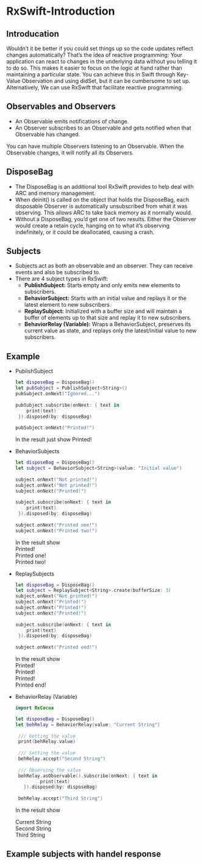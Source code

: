 # RxSwift-Introduction

 ## Introducation
 Wouldn’t it be better if you could set things up so the code updates reflect changes automatically? That’s the idea of reactive programming: Your application can react to changes in the underlying data without you telling it to do so. This makes it easier to focus on the logic at hand rather than maintaining a particular state.
You can achieve this in Swift through Key-Value Observation and using didSet, but it can be cumbersome to set up. Alternatively, We can use RxSwift that facilitate reactive programming.

 ## Observables and Observers
* An Observable emits notifications of change.
* An Observer subscribes to an Observable and gets notified when that Observable has changed.

You can have multiple Observers listening to an Observable. When the Observable changes, it will notify all its Observers.

## DisposeBag
* The DisposeBag is an additional tool RxSwift provides to help deal with ARC and memory management.
* When deinit() is called on the object that holds the DisposeBag, each disposable Observer is automatically unsubscribed from what it was observing. This allows ARC to take back memory as it normally would.
* Without a DisposeBag, you’d get one of two results. Either the Observer would create a retain cycle, hanging on to what it’s observing indefinitely, or it could be deallocated, causing a crash.

## Subjects
* Subjects act as both an observable and an observer. They can receive events and also be subscribed to.
* There are 4 subject types in RxSwift:
  - **PublishSubject:** Starts empty and only emits new elements to subscribers.
  - **BehaviorSubject:** Starts with an initial value and replays it or the latest element to new subscribers.
  - **ReplaySubject:** Initialized with a buffer size and will maintain a buffer of elements up to that size and replay it to new subscribers.
  - **BehaviorRelay (Variable):** Wraps a BehaviorSubject, preserves its current value as state, and replays only the latest/initial value to new subscribers.
  
 ## Example
 * PublishSubject
   ```swift
   let disposeBag = DisposeBag()
   let pubSubject = PublishSubject<String>()
   pubSubject.onNext("Ignored...")
  
   pubSubject.subscribe(onNext: { text in
       print(text)
    }).disposed(by: disposeBag)
    
   pubSubject.onNext("Printed!")
   ```
   In the result just show Printed!
   
 * BehaviorSubjects
   ```swift
   let disposeBag = DisposeBag()
   let subject = BehaviorSubject<String>(value: "Initial value")
  
   subject.onNext("Not printed!")
   subject.onNext("Not printed!")
   subject.onNext("Printed!")
  
   subject.subscribe(onNext: { text in
       print(text)
    }).disposed(by: disposeBag)
  
   subject.onNext("Printed one!")
   subject.onNext("Printed two!")
   ```
   In the result show <br />
   Printed! <br />
   Printed one! <br />
   Printed two!
   
 * ReplaySubjects
   ```swift
   let disposeBag = DisposeBag()
   let subject = ReplaySubject<String>.create(bufferSize: 3)
   subject.onNext("Not printed!")
   subject.onNext("Printed!")
   subject.onNext("Printed!")
   subject.onNext("Printed!")
  
   subject.subscribe(onNext: { text in
       print(text)
    }).disposed(by: disposeBag)
  
   subject.onNext("Printed end!")
   ```  
   In the result show <br />
   Printed! <br />
   Printed! <br />
   Printed! <br />
   Printed end! <br />
   
 * BehaviorRelay (Variable)
   ```swift
   import RxCocoa
   
   let disposeBag = DisposeBag()
   let behRelay = BehaviorRelay(value: "Current String")
        
    /// Getting the value
    print(behRelay.value)
        
    /// Setting the value
    behRelay.accept("Second String")
        
    /// Observing the value
    behRelay.asObservable().subscribe(onNext: { text in
            print(text)
      }).disposed(by: disposeBag)
        
    behRelay.accept("Third String")
   ```  
   In the result show <br />

   Current String <br />
   Second String <br />
   Third String <br />
   
   
 ## Example subjects with handel response
 ```swift
 
 ```  
 
